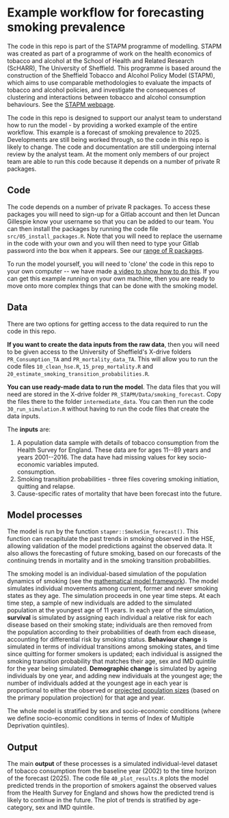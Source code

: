 # Example workflow for forecasting smoking prevalence

The code in this repo is part of the STAPM programme of modelling. STAPM was created as part of a programme of work on the health economics of tobacco and alcohol at the School of Health and Related Research (ScHARR), The University of Sheffield. This programme is based around the construction of the Sheffield Tobacco and Alcohol Policy
Model (STAPM), which aims to use comparable methodologies to evaluate the impacts of tobacco and alcohol policies, and investigate the consequences of clustering and interactions between tobacco and alcohol consumption behaviours. See the [STAPM webpage](https://stapm.gitlab.io/).   

The code in this repo is designed to support our analyst team to understand how to run the model - by providing a worked example of the entire workflow. This example is a forecast of smoking prevalence to 2025. Developments are still being worked through, so the code in this repo is likely to change. The code and documentation are still undergoing internal review by the analyst team. At the moment only members of our project team are able to run this code because it depends on a number of private R packages.    

## Code
The code depends on a number of private R packages. To access these packages you will need to sign-up for a Gitlab account and then let Duncan Gillespie know your username so that you can be added to our team. You can then install the packages by running the code file `src/05_install_packages.R`. Note that you will need to replace the username in the code with your own and you will then need to type your Gitlab password into the box when it appears. See our [range of R packages](https://stapm.gitlab.io/software.html).       

To run the model yourself, you will need to 'clone' the code in this repo to your own computer -- we have made [a video to show how to do this](https://digitalmedia.sheffield.ac.uk/media/1_ji3vrs1s). If you can get this example running on your own machine, then you are ready to move onto more complex things that can be done with the smoking model.      

## Data
There are two options for getting access to the data required to run the code in this repo.  

**If you want to create the data inputs from the raw data**, then you will need to be given access to the University of Sheffield's X-drive folders `PR_Consumption_TA` and `PR_mortality_data_TA`. This will allow you to run the code files `10_clean_hse.R`, `15_prep_mortality.R` and `20_estimate_smoking_transition_probabilities.R`.    

**You can use ready-made data to run the model**. The data files that you will need are stored in the X-drive folder `PR_STAPM/Data/smoking_forecast`. Copy the files there to the folder `intermediate_data`. You can then run the code `30_run_simulation.R` without having to run the code files that create the data inputs.  

The **inputs** are:   

1.  A population data sample with details of tobacco consumption from the Health Survey for England. These data are for ages 11--89 years and years 2001--2016. The data have had missing values for key socio-economic variables imputed.   
    consumption.  
2.  Smoking transition probabilities - three files covering smoking initiation, quitting and relapse.   
3.  Cause-specific rates of mortality that have been forecast into the future.  

## Model processes
The model is run by the function `stapmr::SmokeSim_forecast()`. This function can recapitulate the past trends in smoking observed in the HSE, allowing validation of the model predictions against the observed data. It also allows the forecasting of future smoking, based on our forecasts of the continuing trends in mortality and in the smoking transition probabilities.    

The smoking model is an individual-based simulation of the population dynamics of smoking (see the [mathematical model framework](https://stapm.gitlab.io/stapmr/articles/smoking_model_maths.html)). The model simulates individual movements among current, former and never smoking states as they age. The simulation proceeds in one year time steps. At each time step, a sample of new individuals are added to the simulated population at the youngest age of 11 years. In each year of the simulation, **survival** is simulated by assigning each individual a relative risk for each disease based on their smoking state; individuals are then removed from the population according to their probabilities of death from each disease, accounting for differential risk by smoking status. **Behaviour change** is simulated in terms of individual transitions among smoking states, and time since quitting for former smokers is updated; each individual is assigned the smoking transition probability that matches their age, sex and IMD quintile for the year being simulated. **Demographic change** is simulated by ageing individuals by one year, and adding new individuals at the youngest age; the number of individuals added at the youngest age in each year is proportional to either the observed or [projected population sizes](https://www.ons.gov.uk/peoplepopulationandcommunity/populationandmigration/populationprojections) (based on the primary population projection) for that age and year.    

The whole model is stratified by sex and socio-economic conditions (where we define socio-economic conditions in terms of Index of Multiple Deprivation quintiles).     

## Output
The main **output** of these processes is a simulated individual-level dataset of tobacco consumption from the baseline year (2002) to the time horizon of the forecast (2025). The code file `40_plot_results.R` plots the model predicted trends in the proportion of smokers against the observed values from the Health Survey for England and shows how the predicted trend is likely to continue in the future. The plot of trends is stratified by age-category, sex and IMD quintile.   

